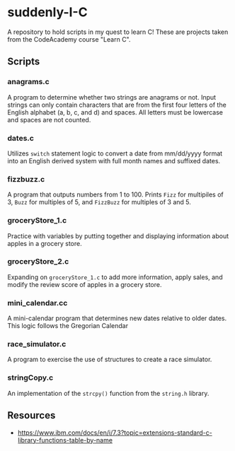# suddenly-I-C
A repository to hold scripts in my quest to learn C! These are projects
taken from the CodeAcademy course "Learn C".

## Scripts
### anagrams.c
A program to determine whether two strings are anagrams or not. Input
strings can only contain characters that are from the first four letters
of the English alphabet (a, b, c, and d) and spaces. All letters must be lowercase 
and spaces are not counted.

### dates.c
Utilizes `switch` statement logic to convert a date from mm/dd/yyyy format 
into an English derived system with full month names and suffixed dates.

### fizzbuzz.c
A program that outputs numbers from 1 to 100. Prints `Fizz` for multipiles of 3,
`Buzz` for multiples of 5, and `FizzBuzz` for multiples of 3 and 5.

### groceryStore_1.c
Practice with variables by putting together and displaying information
about apples in a grocery store.

### groceryStore_2.c
Expanding on `groceryStore_1.c` to add more information, apply sales, and
modify the review score of apples in a grocery store.

### mini_calendar.cc
A mini-calendar program that determines new dates relative to
older dates. This logic follows the Gregorian Calendar

### race_simulator.c
A program to exercise the use of structures to create a race
simulator.

### stringCopy.c
An implementation of the `strcpy()` function from the 
`string.h` library.

## Resources

* https://www.ibm.com/docs/en/i/7.3?topic=extensions-standard-c-library-functions-table-by-name
